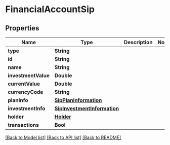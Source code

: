 # FinancialAccountSip

## Properties
Name | Type | Description | Notes
------------ | ------------- | ------------- | -------------
**type** | **String** |  | 
**id** | **String** |  | 
**name** | **String** |  | 
**investmentValue** | **Double** |  | 
**currentValue** | **Double** |  | 
**currencyCode** | **String** |  | 
**planInfo** | [**SipPlanInformation**](SipPlanInformation.md) |  | 
**investmentInfo** | [**SipInvestmentInformation**](SipInvestmentInformation.md) |  | 
**holder** | [**Holder**](Holder.md) |  | 
**transactions** | **Bool** |  | 

[[Back to Model list]](../README.md#documentation-for-models) [[Back to API list]](../README.md#documentation-for-api-endpoints) [[Back to README]](../README.md)


